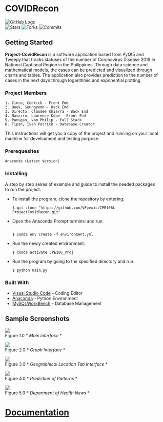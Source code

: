 # COVIDRecon
![GitHub Logo](https://github.com/VPpexis/CPE106L-ProjectCovidRecon/blob/master/Images/logo-github.jpg) <br />
![Stars](https://img.shields.io/github/stars/HollowMan6/Retro-Snaker?style=social)
![Forks](https://img.shields.io/github/forks/VPpexis/CPE106L-ProjectCovidRecon)
![Commits](https://img.shields.io/github/last-commit/VPpexis/CPE106L-ProjectCovidRecon)

## Getting Started
**Project-CovidRecon** is a software application based from PyQt5 and Tweepy that tracks statuses of the number of Coronavirus Disease 2019 in National Captional Region in the Philippines. Through data science and mathematical models, the cases can be predicted and visualized through charts and tables. The application also provides prediction to the number of cases in the next days through logarithmic and exponential plotting.

### Project Members
    1. Cinco, Cedrick - Front End
    2. Baek, Seungyoon - Back End
    3. Directo, Claudee Khiarra - Back End
    4. Navarro, Laurence Kobe - Front End
    5. Panugan, Van Philip - Full Stack 
    6. Tipan, Ivan Patrick - Database Creator

This instructions will get you a copy of the project and running on your local machine for development and testing purpose.

### Prerequesites
    Anaconda (Latest Version)

### Installing
A step by step seires of example and guide to install the needed packages to run the project.
- To install the program, clone the repository by entering:
    ```
    $ git clone "https://github.com/VPpexis/CPE106L-ProjectCovidRecon.git"
    ```
    
- Open the Anaconda Prompt terminal and run:
    ```
   
    $ conda env create -f environment.yml
    ```
    
- Run the newly created environment.
    ```
    $ conda activate CPE106_Proj
    ```
   
- Run the program by going to the specified directory and run:
    ```
    $ python main.py
    ```

### Built With
* [Visual Studio Code](https://code.visualstudio.com/) - Coding Editor
* [Anaconda](https://anaconda.org/) - Python Environment
* [MySQLWorkBench](https://www.mysql.com/products/workbench/) - Database Management

## Sample Screenshots

![](https://github.com/VPpexis/CPE106L-ProjectCovidRecon/blob/master/Images/interface_main.png) <br />
Figure 1.0 * *Main Interface* *

![](https://github.com/VPpexis/CPE106L-ProjectCovidRecon/blob/master/Images/interface_charts.png) <br />
Figure 2.0 * *Graph Interface* *

![](https://github.com/VPpexis/CPE106L-ProjectCovidRecon/blob/master/Images/interface_geoloc.png) <br />
Figure 3.0 * *Geographical Location Tab Interface* *

![](https://github.com/VPpexis/CPE106L-ProjectCovidRecon/blob/master/Images/interface_pattern.png) <br />
Figure 4.0 * *Prediction of Patterns* *

![](https://github.com/VPpexis/CPE106L-ProjectCovidRecon/blob/master/Images/interface_news.png) <br />
Figure 5.0 * *Department of Health News* *

# [Documentation](https://mymailmapuaedu-my.sharepoint.com/:o:/g/personal/vpmpanugan_mymail_mapua_edu_ph/EjOJyVbfjLVCp0Nje925qrkBIh8zv-W8IjidFBcu8_nsIQ?e=m7PYIn)